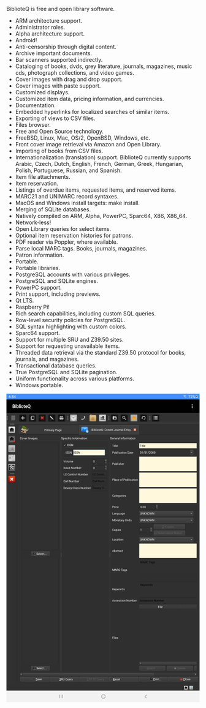 BiblioteQ is free and open library software.

<ul>
<li>ARM architecture support.</li>
<li>Administrator roles.</li>
<li>Alpha architecture support.</li>
<li>Android!</li>
<li>Anti-censorship through digital content.</li>
<li>Archive important documents.</li>
<li>Bar scanners supported indirectly.</li>
<li>Cataloging of books, dvds, grey literature, journals, magazines, music cds, photograph collections, and video games.</li>
<li>Cover images with drag and drop support.</li>
<li>Cover images with paste support.</li>
<li>Customized displays.</li>
<li>Customized item data, pricing information, and currencies.</li>
<li>Documentation.</li>
<li>Embedded hyperlinks for localized searches of similar items.</li>
<li>Exporting of views to CSV files.</li>
<li>Files browser.</li>
<li>Free and Open Source technology.</li>
<li>FreeBSD, Linux, Mac, OS/2, OpenBSD, Windows, etc.</li>
<li>Front cover image retrieval via Amazon and Open Library.</li>
<li>Importing of books from CSV files.</li>
<li>Internationalization (translation) support. BiblioteQ currently supports Arabic, Czech, Dutch, English, French, German, Greek, Hungarian, Polish, Portuguese, Russian, and Spanish.</li>
<li>Item file attachments.</li>
<li>Item reservation.</li>
<li>Listings of overdue items, requested items, and reserved items.</li>
<li>MARC21 and UNIMARC record syntaxes.</li>
<li>MacOS and Windows install targets: make install.</li>
<li>Merging of SQLite databases.</li>
<li>Natively compiled on ARM, Alpha, PowerPC, Sparc64, X86, X86_64.</li>
<li>Network-less!</li>
<li>Open Library queries for select items.</li>
<li>Optional item reservation histories for patrons.</li>
<li>PDF reader via Poppler, where available.</li>
<li>Parse local MARC tags. Books, journals, magazines.</li>
<li>Patron information.</li>
<li>Portable.</li>
<li>Portable libraries.</li>
<li>PostgreSQL accounts with various privileges.</li>
<li>PostgreSQL and SQLite engines.</li>
<li>PowerPC support.</li>
<li>Print support, including previews.</li>
<li>Qt LTS.</li>
<li>Raspberry Pi!</li>
<li>Rich search capabilities, including custom SQL queries.</li>
<li>Row-level security policies for PostgreSQL.</li>
<li>SQL syntax highlighting with custom colors.</li>
<li>Sparc64 support.</li>
<li>Support for multiple SRU and Z39.50 sites.</li>
<li>Support for requesting unavailable items.</li>
<li>Threaded data retrieval via the standard Z39.50 protocol for books, journals, and magazines.</li>
<li>Transactional database queries.</li>
<li>True PostgreSQL and SQLite pagination.</li>
<li>Uniform functionality across various platforms.</li>
<li>Windows portable.</li>
</ul>

![alt text](https://github.com/textbrowser/biblioteq/blob/gh-pages/images/biblioteq-android.png)
